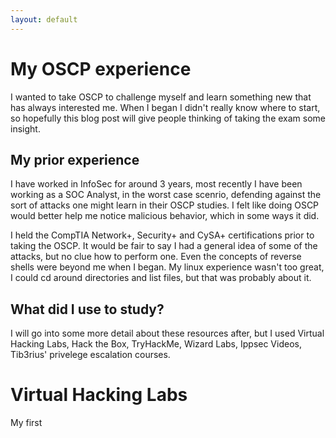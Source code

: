 ```yaml
---
layout: default
---
```


# My OSCP experience

I wanted to take OSCP to challenge myself and learn something new that has always interested me. When I began I didn't really know where to start, so hopefully this blog post will give people thinking of taking the exam some insight.

## My prior experience

I have worked in InfoSec for around 3 years, most recently I have been working as a SOC Analyst, in the worst case scenrio, defending against the sort of attacks one might learn in their OSCP studies. I felt like doing OSCP would better help me notice malicious behavior, which in some ways it did. 

I held the CompTIA Network+, Security+ and CySA+ certifications prior to taking the OSCP. It would be fair to say I had a general idea of some of the attacks, but no clue how to perform one. Even the concepts of reverse shells were beyond me when I began. My linux experience wasn't too great, I could cd around directories and list files, but that was probably about it. 

## What did I use to study? 

I will go into some more detail about these resources after, but I used Virtual Hacking Labs, Hack the Box, TryHackMe, Wizard Labs, Ippsec Videos, Tib3rius' privelege escalation courses.

# Virtual Hacking Labs

My first

